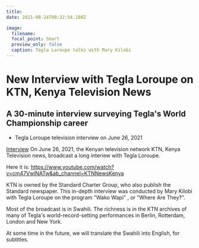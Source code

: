 ```yaml
---
title: 
date: 2021-08-24T00:32:54.188Z

image:
  filename: 
  focal_point: Smart
  preview_only: false
  caption: Tegla Loroupe talks with Mary Kilobi
---
```

# New Interview with Tegla Loroupe on KTN, Kenya Television News

## A 30-minute interview surveying Tegla's World Championship career

- Tegla Loroupe television interview on June 26, 2021


[Interview](screen-shot-2021-08-23-at-7.07.58-pm.png)
On June 26, 2021, the Kenyan television network KTN, Kenya Television news, broadcast a long interiew with Tegla Loroupe. 

Here it is:  https://www.youtube.com/watch?v=cm47VwlNATw&ab_channel=KTNNewsKenya

KTN is owned by the Standard Charter Group, who also publish the Standard newspaper.  This in-depth interview was conducted  by Mary Kilobi with Tegla Loroupe on the program "Wako Wapi" , or "Where Are They?".

Most of the broadcast is in Swahili.  The richness is in the KTN archives of many of Tegla's world-record-setting performances in Berlin, Rotterdam, London and New York.

At some time in the future, we will translate the Swahili into English, for subtitles.